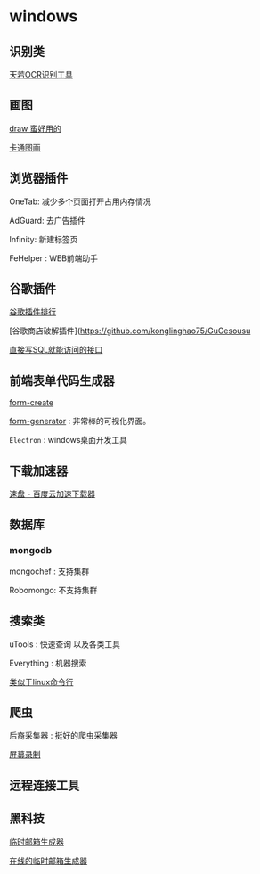 # windows

## 识别类

[天若OCR识别工具](https://tianruoocr.cn/server/index.php)

## 画图

[draw 蛮好用的](https://github.com/jgraph/drawio-desktop/releases)

[卡通图画](https://excalidraw.com/)

  ## 浏览器插件

  OneTab: 减少多个页面打开占用内存情况

  AdGuard: 去广告插件

Infinity: 新建标签页

FeHelper : WEB前端助手

## 谷歌插件

  [谷歌插件排行](https://zhaoolee.com/ChromeAppHeroes/)

  [谷歌商店破解插件](https://github.com/konglinghao75/GuGesousu

  [直接写SQL就能访问的接口](https://github.com/zycgit/hasor)

  ## 前端表单代码生成器

  [form-create](https://github.com/xaboy/form-create/blob/2.0/README_zh-CN.md)

  [form-generator](https://github.com/JakHuang/form-generator) : 非常棒的可视化界面。

`Electron` : windows桌面开发工具

## 下载加速器

[速盘 - 百度云加速下载器](https://www.speedpan.com/speedpan-free.html)



## 数据库

### mongodb

mongochef : 支持集群

Robomongo: 不支持集群



## 搜索类

uTools : 快速查询 以及各类工具

Everything : 机器搜索

[类似于linux命令行](https://cmder.net/)

## 爬虫

后裔采集器 : 挺好的爬虫采集器

[屏幕录制](https://gifcam.en.softonic.com/)

## 远程连接工具



## 黑科技

[临时邮箱生成器](https://www.52pojie.cn/thread-975333-1-1.html)

[在线的临时邮箱生成器](http://linshiyouxiang.net/)